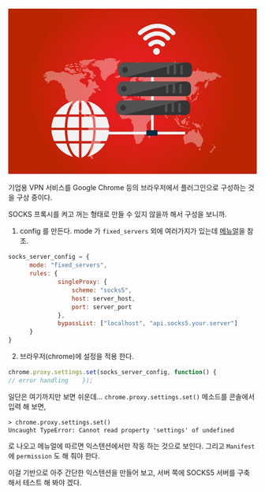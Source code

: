 
![](vpn-3406770_640%5B1%5D.jpg)

기업용 VPN 서비스를 Google Chrome 등의 브라우저에서 플러그인으로 구성하는 것을 구상 중이다. 

SOCKS 프록시를 켜고 꺼는 형태로 만들 수 있지 않을까 해서 구성을 보니까. 

1. config 를 만든다. mode 가 `fixed_servers` 외에 여러가지가 있는데 [메뉴얼](https://developer.chrome.com/extensions/proxy)을 참조.
  
  ```js
socks_server_config = {
        mode: "fixed_servers",
        rules: {
    	        singleProxy: {
                    scheme: "socks5",
                    host: server_host,
                    port: server_port
                },
                bypassList: ["localhost", "api.socks5.your.server"]
        }
}  
```

2. 브라우저(chrome)에 설정을 적용 한다. 

```js
chrome.proxy.settings.set(socks_server_config, function() {
// error handling    });
```

일단은 여기까지만 보면 쉬운데... `chrome.proxy.settings.set()` 메소드를 콘솔에서 입력 해 보면, 

```
> chrome.proxy.settings.set()
Uncaught TypeError: Cannot read property 'settings' of undefined
```
로 나오고 메뉴얼에 따르면 익스텐션에서만 작동 하는 것으로 보인다. 그리고 `Manifest` 에 `permission` 도 해 줘야 한다. 

이걸 기반으로 아주 간단한 익스텐션을 만들어 보고, 서버 쪽에 SOCKS5 서버를 구축 해서 테스트 해 봐야 겠다. 

